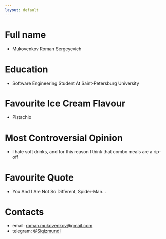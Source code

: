 ```yaml
---
layout: default
---
```


# Full name
- Mukovenkov Roman Sergeyevich

# Education
- Software Engineering Student At Saint-Petersburg University

# Favourite Ice Cream Flavour
- Pistachio

# Most Controversial Opinion
- I hate soft drinks, and for this reason I think that combo meals are a rip-off

# Favourite Quote
- You And I Are Not So Different, Spider-Man...

# Contacts
- email: roman.mukovenkov@gmail.com
- telegram: [@Siqizmundl](https://t.me/Siqizmundl)
